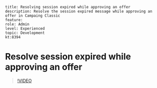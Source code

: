 ```
title: Resolving session expired while approving an offer 
description: Resolve the session expired message while approving an offer in Campaing Classic
feature:
role: Admin
level: Experienced 
topic: Development
kt:8394

```

# Resolve session expired while approving an offer

>[!VIDEO](https://video.tv.adobe.com/v/335898?quality=12)
